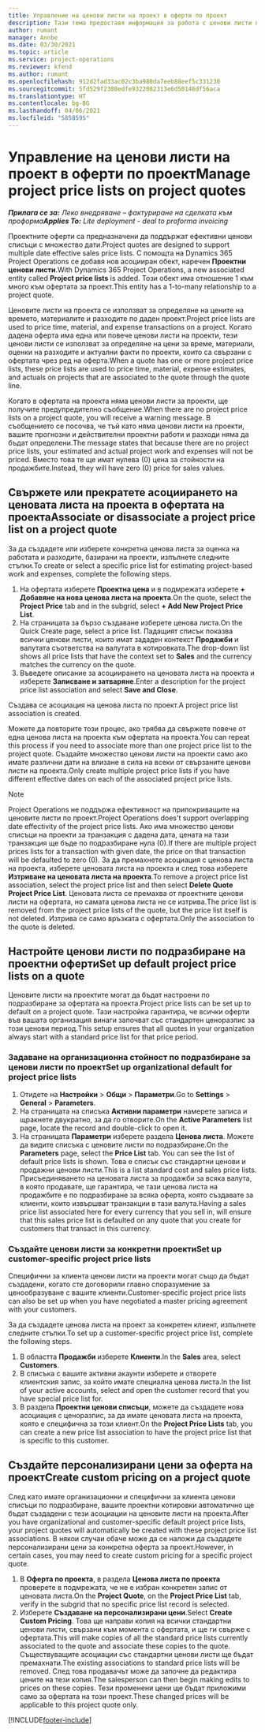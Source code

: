 ```yaml
---
title: Управление на ценови листи на проект в оферти по проект
description: Тази тема предоставя информация за работа с ценови листи по проекти за оферти.
author: rumant
manager: Annbe
ms.date: 03/30/2021
ms.topic: article
ms.service: project-operations
ms.reviewer: kfend
ms.author: rumant
ms.openlocfilehash: 912d2fad33ac02c3ba980da7eeb88eef5c331230
ms.sourcegitcommit: 5fd529f2308edfe9322082313e6d50146df56aca
ms.translationtype: HT
ms.contentlocale: bg-BG
ms.lasthandoff: 04/06/2021
ms.locfileid: "5858595"
---
```

# <a name="manage-project-price-lists-on-project-quotes"></a><span data-ttu-id="e5c76-103">Управление на ценови листи на проект в оферти по проект</span><span class="sxs-lookup"><span data-stu-id="e5c76-103">Manage project price lists on project quotes</span></span> 

<span data-ttu-id="e5c76-104">_**Прилага се за:** Леко внедряване – фактуриране на сделката към проформа_</span><span class="sxs-lookup"><span data-stu-id="e5c76-104">_**Applies To:** Lite deployment - deal to proforma invoicing_</span></span>

<span data-ttu-id="e5c76-105">Проектните оферти са предназначени да поддържат ефективни ценови списъци с множество дати.</span><span class="sxs-lookup"><span data-stu-id="e5c76-105">Project quotes are designed to support multiple date effective sales price lists.</span></span> <span data-ttu-id="e5c76-106">С помощта на Dynamics 365 Project Operations се добавя нов асоцииран обект, наречен **Проектни ценови листи**.</span><span class="sxs-lookup"><span data-stu-id="e5c76-106">With Dynamics 365 Project Operations, a new associated entity called **Project price lists** is added.</span></span> <span data-ttu-id="e5c76-107">Този обект има отношение 1 към много към офертата за проект.</span><span class="sxs-lookup"><span data-stu-id="e5c76-107">This entity has a 1-to-many relationship to a project quote.</span></span>

<span data-ttu-id="e5c76-108">Ценовите листи на проекта се използват за определяне на цените на времето, материалите и разходите по даден проект.</span><span class="sxs-lookup"><span data-stu-id="e5c76-108">Project price lists are used to price time, material, and expense transactions on a project.</span></span> <span data-ttu-id="e5c76-109">Когато дадена оферта има една или повече ценови листи на проекти, тези ценови листи се използват за определяне на цени за време, материали, оценки на разходите и актуални факти по проекти, които са свързани с офертата чрез ред на оферта.</span><span class="sxs-lookup"><span data-stu-id="e5c76-109">When a quote has one or more project price lists, these price lists are used to price time, material, expense estimates, and actuals on projects that are associated to the quote through the quote line.</span></span>

<span data-ttu-id="e5c76-110">Когато в офертата на проекта няма ценови листи за проекти, ще получите предупредително съобщение.</span><span class="sxs-lookup"><span data-stu-id="e5c76-110">When there are no project price lists on a project quote, you will receive a warning message.</span></span> <span data-ttu-id="e5c76-111">В съобщението се посочва, че тъй като няма ценови листи на проекти, вашите прогнозни и действителни проектни работи и разходи няма да бъдат определени.</span><span class="sxs-lookup"><span data-stu-id="e5c76-111">The message states that because there are no project price lists, your estimated and actual project work and expenses will not be priced.</span></span> <span data-ttu-id="e5c76-112">Вместо това те ще имат нулева (0) цена за стойности на продажбите.</span><span class="sxs-lookup"><span data-stu-id="e5c76-112">Instead, they will have zero (0) price for sales values.</span></span>

## <a name="associate-or-disassociate-a-project-price-list-on-a-project-quote"></a><span data-ttu-id="e5c76-113">Свържете или прекратете асоциирането на ценовата листа на проекта в офертата на проекта</span><span class="sxs-lookup"><span data-stu-id="e5c76-113">Associate or disassociate a project price list on a project quote</span></span>

<span data-ttu-id="e5c76-114">За да създадете или изберете конкретна ценова листа за оценка на работата и разходите, базирани на проекти, изпълнете следните стъпки.</span><span class="sxs-lookup"><span data-stu-id="e5c76-114">To create or select a specific price list for estimating project-based work and expenses, complete the following steps.</span></span>

1. <span data-ttu-id="e5c76-115">На офертата изберете **Проектна цена** и в подмрежата изберете **+ Добавяне на нова ценова листа на проекта**.</span><span class="sxs-lookup"><span data-stu-id="e5c76-115">On the quote, select the **Project Price** tab and in the subgrid, select **+ Add New Project Price List**.</span></span>
2. <span data-ttu-id="e5c76-116">На страницата за бързо създаване изберете ценова листа.</span><span class="sxs-lookup"><span data-stu-id="e5c76-116">On the Quick Create page, select a price list.</span></span> <span data-ttu-id="e5c76-117">Падащият списък показва всички ценови листи, които имат зададен контекст **Продажби** и валутата съответства на валутата в котировката.</span><span class="sxs-lookup"><span data-stu-id="e5c76-117">The drop-down list shows all price lists that have the context set to **Sales** and the currency matches the currency on the quote.</span></span>
4. <span data-ttu-id="e5c76-118">Въведете описание за асоциирането на ценовата листа на проекта и изберете **Записване и затваряне**.</span><span class="sxs-lookup"><span data-stu-id="e5c76-118">Enter a description for the project price list association and select **Save and Close**.</span></span>

<span data-ttu-id="e5c76-119">Създава се асоциация на ценова листа по проект.</span><span class="sxs-lookup"><span data-stu-id="e5c76-119">A project price list association is created.</span></span>

<span data-ttu-id="e5c76-120">Можете да повторите този процес, ако трябва да свържете повече от една ценова листа на проекта към офертата на проекта.</span><span class="sxs-lookup"><span data-stu-id="e5c76-120">You can repeat this process if you need to associate more than one project price list to the project quote.</span></span> <span data-ttu-id="e5c76-121">Създайте множество ценови листи на проекти само ако имате различни дати на влизане в сила на всеки от свързаните ценови листи на проекта.</span><span class="sxs-lookup"><span data-stu-id="e5c76-121">Only create multiple project price lists if you have different effective dates on each of the associated project price lists.</span></span>

> [!NOTE]
> <span data-ttu-id="e5c76-122">Project Operations не поддържа ефективност на припокриващите на ценовите листи по проект.</span><span class="sxs-lookup"><span data-stu-id="e5c76-122">Project Operations does't support overlapping date effectivity of the project price lists.</span></span> <span data-ttu-id="e5c76-123">Ако има множество ценови списъци на проекти за транзакция с дадена дата, цената на тази транзакция ще бъде по подразбиране нула (0).</span><span class="sxs-lookup"><span data-stu-id="e5c76-123">If there are multiple project prices lists for a transaction with given date, the price on that transaction will be defaulted to zero (0).</span></span>
<span data-ttu-id="e5c76-124">За да премахнете асоциация с ценова листа на проекта, изберете ценовата листа на проекта и след това изберете **Изтриване на ценовата листа на проекта**.</span><span class="sxs-lookup"><span data-stu-id="e5c76-124">To remove a project price list association, select the project price list and then select **Delete Quote Project Price List**.</span></span> <span data-ttu-id="e5c76-125">Ценовата листа се премахва от проектните ценови листи на офертата, но самата ценова листа не се изтрива.</span><span class="sxs-lookup"><span data-stu-id="e5c76-125">The price list is removed from the project price lists of the quote, but the price list itself is not deleted.</span></span> <span data-ttu-id="e5c76-126">Изтрива се само връзката с офертата.</span><span class="sxs-lookup"><span data-stu-id="e5c76-126">Only the association to the quote is deleted.</span></span>

## <a name="set-up-default-project-price-lists-on-a-quote"></a><span data-ttu-id="e5c76-127">Настройте ценови листи по подразбиране на проектни оферти</span><span class="sxs-lookup"><span data-stu-id="e5c76-127">Set up default project price lists on a quote</span></span>

<span data-ttu-id="e5c76-128">Ценовите листи на проектите могат да бъдат настроени по подразбиране за офертата на проекта.</span><span class="sxs-lookup"><span data-stu-id="e5c76-128">Project price lists can be set up to default on a project quote.</span></span> <span data-ttu-id="e5c76-129">Тази настройка гарантира, че всички оферти във вашата организация винаги започват със стандартен ценоразпис за този ценови период.</span><span class="sxs-lookup"><span data-stu-id="e5c76-129">This setup ensures that all quotes in your organization always start with a standard price list for that price period.</span></span>

### <a name="set-up-organizational-default-for-project-price-lists"></a><span data-ttu-id="e5c76-130">Задаване на организационна стойност по подразбиране за ценови листи по проект</span><span class="sxs-lookup"><span data-stu-id="e5c76-130">Set up organizational default for project price lists</span></span>

1. <span data-ttu-id="e5c76-131">Отидете на **Настройки** > **Общи** > **Параметри**.</span><span class="sxs-lookup"><span data-stu-id="e5c76-131">Go to **Settings** > **General** > **Parameters**.</span></span>
2. <span data-ttu-id="e5c76-132">На страницата на списъка **Активни параметри** намерете записа и щракнете двукратно, за да го отворите.</span><span class="sxs-lookup"><span data-stu-id="e5c76-132">On the **Active Parameters** list page, locate the record and double-click to open it.</span></span> 
3. <span data-ttu-id="e5c76-133">На страницата **Параметри** изберете раздела **Ценова листа**. Можете да видите списъка с ценовите листи по подразбиране.</span><span class="sxs-lookup"><span data-stu-id="e5c76-133">On the **Parameters** page, select the **Price List** tab. You can see the list of default price lists is shown.</span></span> <span data-ttu-id="e5c76-134">Това е списък със стандартни ценови и продажни ценови листи.</span><span class="sxs-lookup"><span data-stu-id="e5c76-134">This is a list standard cost and sales price lists.</span></span> <span data-ttu-id="e5c76-135">Присъединяването на ценовата листа за продажби за всяка валута, в която продавате, ще гарантира, че тази ценова листа на продажбите е по подразбиране за всяка оферта, която създавате за клиенти, които извършват транзакции в тази валута.</span><span class="sxs-lookup"><span data-stu-id="e5c76-135">Having a sales price list associated here for every currency that you sell in, will ensure that this sales price list is defaulted on any quote that you create for customers that transact in this currency.</span></span>

### <a name="set-up-customer-specific-project-price-lists"></a><span data-ttu-id="e5c76-136">Създайте ценови листи за конкретни проекти</span><span class="sxs-lookup"><span data-stu-id="e5c76-136">Set up customer-specific project price lists</span></span>

<span data-ttu-id="e5c76-137">Специфични за клиента ценови листи на проекти могат също да бъдат създадени, когато сте договорили главно споразумение за ценообразуване с вашите клиенти.</span><span class="sxs-lookup"><span data-stu-id="e5c76-137">Customer-specific project price lists can also be set up when you have negotiated a master pricing agreement with your customers.</span></span>

<span data-ttu-id="e5c76-138">За да създадете ценова листа на проект за конкретен клиент, изпълнете следните стъпки.</span><span class="sxs-lookup"><span data-stu-id="e5c76-138">To set up a customer-specific project price list, complete the following steps.</span></span>

1. <span data-ttu-id="e5c76-139">В областта **Продажби** изберете **Клиенти**.</span><span class="sxs-lookup"><span data-stu-id="e5c76-139">In the **Sales** area, select **Customers**.</span></span>
2. <span data-ttu-id="e5c76-140">В списъка с вашите активни акаунти изберете и отворете клиентския запис, за който имате специална ценова листа.</span><span class="sxs-lookup"><span data-stu-id="e5c76-140">In the list of your active accounts, select and open the customer record that you have special price list for.</span></span>
3. <span data-ttu-id="e5c76-141">В раздела **Проектни ценови списъци**, можете да създадете нова асоциация с ценоразпис, за да имате ценовата листа на проекта, която е специфична за този клиент.</span><span class="sxs-lookup"><span data-stu-id="e5c76-141">On the **Project Price Lists** tab, you can create a new price list association to have the project price list that is specific to this customer.</span></span>

## <a name="create-custom-pricing-on-a-project-quote"></a><span data-ttu-id="e5c76-142">Създайте персонализирани цени за оферта на проект</span><span class="sxs-lookup"><span data-stu-id="e5c76-142">Create custom pricing on a project quote</span></span>

<span data-ttu-id="e5c76-143">След като имате организационни и специфични за клиента ценови списъци по подразбиране, вашите проектни котировки автоматично ще бъдат създадени с тези асоциации на ценовите листи на проекта.</span><span class="sxs-lookup"><span data-stu-id="e5c76-143">After you have organizational and customer-specific default project price lists, your project quotes will automatically be created with these project price list associations.</span></span> <span data-ttu-id="e5c76-144">В някои случаи обаче може да се наложи да създадете персонализирани цени за конкретна оферта за проект.</span><span class="sxs-lookup"><span data-stu-id="e5c76-144">However, in certain cases, you may need to create custom pricing for a specific project quote.</span></span> 

1. <span data-ttu-id="e5c76-145">В **Оферта по проекта**, в раздела **Ценова листа по проекта** проверете в подмрежата, че не е избран конкретен запис от ценовата листа.</span><span class="sxs-lookup"><span data-stu-id="e5c76-145">On the **Project Quote**, on the **Project Price List** tab, verify in the subgrid that no specific price list record is selected.</span></span>
2. <span data-ttu-id="e5c76-146">Изберете **Създаване на персонализирани цени**.</span><span class="sxs-lookup"><span data-stu-id="e5c76-146">Select **Create Custom Pricing**.</span></span> <span data-ttu-id="e5c76-147">Това ще направи копия на всички стандартни ценови листи, свързани към момента с офертата, и ще ги свърже с офертата.</span><span class="sxs-lookup"><span data-stu-id="e5c76-147">This will make copies of all the standard price lists currently associated to the quote and associate these copies to the quote.</span></span> <span data-ttu-id="e5c76-148">Съществуващите асоциации със стандартни ценови листи ще бъдат премахнати.</span><span class="sxs-lookup"><span data-stu-id="e5c76-148">The existing associations to standard price lists will be removed.</span></span> <span data-ttu-id="e5c76-149">След това продавачът може да започне да редактира цените на тези копия.</span><span class="sxs-lookup"><span data-stu-id="e5c76-149">The salesperson can then begin making edits to prices on these copies.</span></span> <span data-ttu-id="e5c76-150">Тези променени цени ще бъдат приложими само за офертата на този проект.</span><span class="sxs-lookup"><span data-stu-id="e5c76-150">These changed prices will be applicable to this project quote only.</span></span>


[!INCLUDE[footer-include](../../includes/footer-banner.md)]
